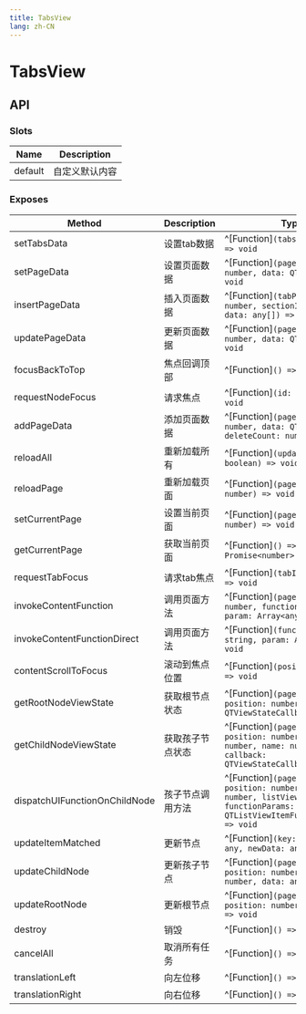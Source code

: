 ```yaml
---
title: TabsView
lang: zh-CN
---
```


# TabsView

## API

### Slots

| Name        | Description             |
| ----------- | ----------------------- |
| default     | 自定义默认内容             |

### Exposes

| Method                       | Description                    | Type                                                                          |
|------------------------------|--------------------------------|-------------------------------------------------------------------------------|
| setTabsData                  | 设置tab数据                         | ^[Function]`(tabs: QTTabsView) => void`  |
| setPageData                  | 设置页面数据                         | ^[Function]`(pageIndex: number, data: QTPageData) => void`  |
| insertPageData               | 插入页面数据                       | ^[Function]`(tabPageIndex: number, sectionIndex: number, data: any[]) => void`  |
| updatePageData               | 更新页面数据                         | ^[Function]`(pageIndex: number, data: QTPageData) => void`  |
| focusBackToTop               | 焦点回调顶部                         | ^[Function]`() => void`  |
| requestNodeFocus             | 请求焦点                         | ^[Function]`(id: string) => void`  |
| addPageData                  | 添加页面数据                         | ^[Function]`(pageIndex: number, data: QTPageData, deleteCount: number) => void`  |
| reloadAll                    | 重新加载所有                         | ^[Function]`(updateCurrent: boolean) => void`  |
| reloadPage                   | 重新加载页面                         | ^[Function]`(pageIndex: number) => void`  |
| setCurrentPage               | 设置当前页面                         | ^[Function]`(pageIndex: number) => void`  |
| getCurrentPage               | 获取当前页面                         | ^[Function]`() => Promise<number>`  |
| requestTabFocus              | 请求tab焦点                         | ^[Function]`(tabIndex: number) => void`  |
| invokeContentFunction        | 调用页面方法                         | ^[Function]`(pageIndex: number, functionName: string, param: Array<any>) => void`  |
| invokeContentFunctionDirect  | 调用页面方法                         | ^[Function]`(functionName: string, param: Array<any>) => void`  |
| contentScrollToFocus         | 滚动到焦点位置                         | ^[Function]`(position: number) => void`  |
| getRootNodeViewState         | 获取根节点状态                         | ^[Function]`(page: number, position: number, callback: QTViewStateCallback) => void`  |
| getChildNodeViewState        | 获取孩子节点状态                         | ^[Function]`(page: number, position: number, childIndex: number, name: number, callback: QTViewStateCallback) => void`  |
| dispatchUIFunctionOnChildNode| 孩子节点调用方法                         | ^[Function]`(page: number, position: number, childIndex: number, listViewName: string, functionParams: QTListViewItemFunctionParams) => void`  |
| updateItemMatched            | 更新节点                         | ^[Function]`(key: string, id: any, newData: any) => void`  |
| updateChildNode              | 更新孩子节点                         | ^[Function]`(page: number, position: number, childIndex: number, data: any) => void`  |
| updateRootNode               | 更新根节点                         | ^[Function]`(page: number, position: number, data: any) => void`  |
| destroy                      | 销毁                         | ^[Function]`() => void`  |
| cancelAll                    | 取消所有任务                         | ^[Function]`() => void`  |
| translationLeft              | 向左位移                         | ^[Function]`() => void`  |
| translationRight             | 向右位移                         | ^[Function]`() => void`  |
